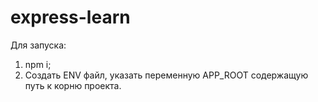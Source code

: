 # express-learn
Для запуска:
1) npm i;
2) Создать ENV файл, указать переменную APP_ROOT содержащую путь к корню проекта.